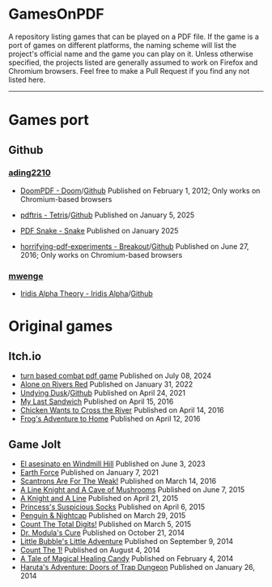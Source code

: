 # GamesOnPDF
A repository listing games that can be played on a PDF file. If the game is a port of games on different platforms, the naming scheme will list the project's official name and the game you can play on it. Unless otherwise specified, the projects listed are generally assumed to work on Firefox and Chromium browsers. Feel free to make a Pull Request if you find any not listed here.<br>

---
# Games port
## Github
### [ading2210](https://github.com/ading2210)
- [DoomPDF - Doom](https://doompdf.pages.dev/doom.pdf)/[Github](https://github.com/ading2210/doompdf) Published on February 1, 2012; Only works on Chromium-based browsers

- [pdftris - Tetris](https://th0mas.nl/2025/01/12/tetris-in-a-pdf/)/[Github](https://github.com/ThomasRinsma/pdftris) Published on January 5, 2025
- [PDF Snake - Snake](https://argo.larrys.tech/snake_resume.pdf) Published on January 2025
- [horrifying-pdf-experiments - Breakout](https://cdn.jsdelivr.net/gh/osnr/horrifying-pdf-experiments@master/breakout.pdf)/[Github](https://github.com/osnr/horrifying-pdf-experiments) Published on June 27, 2016; Only works on Chromium-based browsers
### [mwenge](https://github.com/mwenge)
- [Iridis Alpha Theory - Iridis Alpha](https://iridisalpha.com/)/[Github](https://github.com/mwenge/iatheory/releases/tag/0.1)

# Original games
## Itch.io
- [turn based combat pdf game](https://liambronjames.itch.io/turn-based-combat-pdf-game) Published on July 08, 2024
- [Alone on Rivers Red](https://faeexe.itch.io/alone-on-rivers-red) Published on January 31, 2022
- [Undying Dusk](https://lucas-c.itch.io/undying-dusk)/[Github](https://github.com/Lucas-C/undying-dusk) Published on April 24, 2021
- [My Last Sandwich](https://vsioneithr.itch.io/my-last-sandwich) Published on April 15, 2016
- [Chicken Wants to Cross the River](https://vsioneithr.itch.io/chicken-wants-to-cross-the-river) Published on April 14, 2016
- [Frog's Adventure to Home](https://vsioneithr.itch.io/frogs-adventure-to-home) Published on April 12, 2016
## Game Jolt
- [El asesinato en Windmill Hill](https://gamejolt.com/games/windmill_hill/812270) Published on June 3, 2023
- [Earth Force](https://gamejolt.com/games/Ef/510386) Published on January 7, 2021
- [Scantrons Are For The Weak!](https://gamejolt.com/games/scantrons-are-for-the-weak/132994) Published on March 14, 2016
- [A Line Knight and A Cave of Mushrooms](https://gamejolt.com/games/a-line-knight-and-a-cave-of-mushrooms/72271) Published on June 7, 2015
- [A Knight and A Line](https://gamejolt.com/games/a-knight-and-a-line/61788) Published on April 21, 2015
- [Princess's Suspicious Socks](https://gamejolt.com/games/princess-s-suspicious-socks/58335) Published on April 6, 2015
- [Penguin & Nightcap](https://gamejolt.com/games/penguin-nightcap/24518) Published on March 29, 2015
- [Count The Total Digits!](https://gamejolt.com/games/count-the-total-digits/52358) Published on March 5, 2015
- [Dr. Modula's Cure](https://gamejolt.com/games/dr-modula-s-cure/36326) Published on October 21, 2014
- [Little Bubble's Little Adventure](https://gamejolt.com/games/little-bubble-s-little-adventure/34124) Published on September 9, 2014
- [Count The 1!](https://gamejolt.com/games/count-the-1/31325) Published on August 4, 2014
- [A Tale of Magical Healing Candy](https://gamejolt.com/games/a-tale-of-magical-healing-candy/22129) Published on February 4, 2014
- [Haruta's Adventure: Doors of Trap Dungeon](https://gamejolt.com/games/haruta-s-adventure-doors-of-trap-dungeon/21670) Published on January 26, 2014

